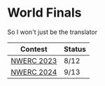 # World Finals
So I won't just be the translator

| Contest | Status |
| ------- | ------ |
| [NWERC 2023](https://open.kattis.com/problem-sources/Northwestern%20Europe%20Regional%20Contest%20%28NWERC%29%202023) | 8/12 |
| [NWERC 2024](https://open.kattis.com/problem-sources/Northwestern%20Europe%20Regional%20Contest%20%28NWERC%29%202024) | 9/13 |
